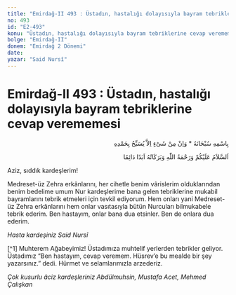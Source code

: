 ```yaml
---
title: "Emirdağ-II 493 : Üstadın, hastalığı dolayısıyla bayram tebriklerine cevap verememesi"
no: 493
id: "E2-493"
konu: "Üstadın, hastalığı dolayısıyla bayram tebriklerine cevap verememesi"
bolge: "Emirdağ-II"
donem: "Emirdağ 2 Dönemi"
date: 
yazar: "Said Nursî"
---
```


# Emirdağ-II 493 : Üstadın, hastalığı dolayısıyla bayram tebriklerine cevap verememesi

<p class="arabic" dir="rtl" title="Meal: “Subhân Allah’ın adıyla” * “Hiçbir şey yoktur ki O'nu hamd ile tesbih etmesin” [İsrâ 17:44]">بِاسْمِهِ سُبْحَانَهُ * وَاِنْ مِنْ شَىْءٍ اِلاَّ يُسَبِّحُ بِحَمْدِهِ</p>

<p class="arabic" dir="rtl" title="Meal: “Allah’ın selâmı, rahmeti ve bereketleri, ebedî ve dâimî olarak üzerinize olsun.”">اَلسَّلاَمُ عَلَيْكُمْ وَرَحْمَةُ اللّٰهِ وَبَرَكَاتُهُ اَبَدًا دَائِمًا</p>

Aziz, sıddık kardeşlerim!

Medreset-üz Zehra erkânlarını, her cihetle benim vârislerim olduklarından benim bedelime umum Nur kardeşlerime bana gelen tebriklerine mukabil bayramlarını tebrik etmeleri için tevkil ediyorum. Hem onları yani Medreset-üz Zehra erkânlarını hem onlar vasıtasıyla bütün Nurcuları bilmukabele tebrik ederim. Ben hastayım, onlar bana dua etsinler. Ben de onlara dua ederim.

*Hasta kardeşiniz*
*Said Nursî*

[^1] Muhterem Ağabeyimiz! Üstadımıza muhtelif yerlerden tebrikler geliyor. Üstadımız “Ben hastayım, cevap veremem. Hüsrev’e bu mealde bir şey yazarsınız.” dedi. Hürmet ve selamlarımızla arzederiz.

*Çok kusurlu âciz kardeşleriniz*
*Abdülmuhsin, Mustafa Acet, Mehmed Çalışkan*
